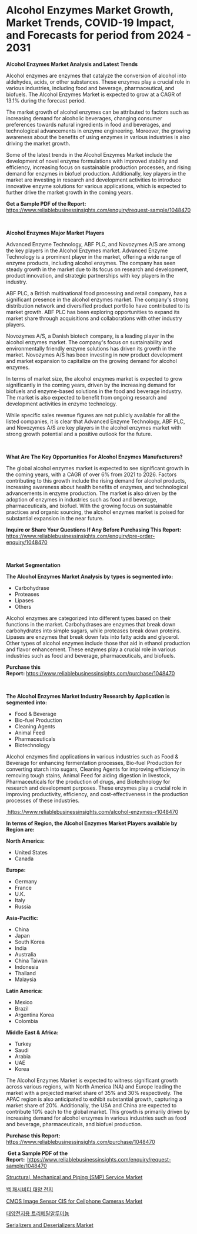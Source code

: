 <p><h1>Alcohol Enzymes Market Growth, Market Trends, COVID-19 Impact, and Forecasts for period from 2024 - 2031</h1></p><p><strong>Alcohol Enzymes Market Analysis and Latest Trends</strong></p>
<p><p>Alcohol enzymes are enzymes that catalyze the conversion of alcohol into aldehydes, acids, or other substances. These enzymes play a crucial role in various industries, including food and beverage, pharmaceutical, and biofuels. The Alcohol Enzymes Market is expected to grow at a CAGR of 13.1% during the forecast period. </p><p>The market growth of alcohol enzymes can be attributed to factors such as increasing demand for alcoholic beverages, changing consumer preferences towards natural ingredients in food and beverages, and technological advancements in enzyme engineering. Moreover, the growing awareness about the benefits of using enzymes in various industries is also driving the market growth.</p><p>Some of the latest trends in the Alcohol Enzymes Market include the development of novel enzyme formulations with improved stability and efficiency, increasing focus on sustainable production processes, and rising demand for enzymes in biofuel production. Additionally, key players in the market are investing in research and development activities to introduce innovative enzyme solutions for various applications, which is expected to further drive the market growth in the coming years.</p></p>
<p><strong>Get a Sample PDF of the Report:&nbsp;</strong> <a href="https://www.reliablebusinessinsights.com/enquiry/request-sample/1048470">https://www.reliablebusinessinsights.com/enquiry/request-sample/1048470</a></p>
<p>&nbsp;</p>
<p><strong>Alcohol Enzymes Major Market Players</strong></p>
<p><p>Advanced Enzyme Technology, ABF PLC, and Novozymes A/S are among the key players in the Alcohol Enzymes market. Advanced Enzyme Technology is a prominent player in the market, offering a wide range of enzyme products, including alcohol enzymes. The company has seen steady growth in the market due to its focus on research and development, product innovation, and strategic partnerships with key players in the industry.</p><p>ABF PLC, a British multinational food processing and retail company, has a significant presence in the alcohol enzymes market. The company's strong distribution network and diversified product portfolio have contributed to its market growth. ABF PLC has been exploring opportunities to expand its market share through acquisitions and collaborations with other industry players.</p><p>Novozymes A/S, a Danish biotech company, is a leading player in the alcohol enzymes market. The company's focus on sustainability and environmentally friendly enzyme solutions has driven its growth in the market. Novozymes A/S has been investing in new product development and market expansion to capitalize on the growing demand for alcohol enzymes.</p><p>In terms of market size, the alcohol enzymes market is expected to grow significantly in the coming years, driven by the increasing demand for biofuels and enzyme-based solutions in the food and beverage industry. The market is also expected to benefit from ongoing research and development activities in enzyme technology.</p><p>While specific sales revenue figures are not publicly available for all the listed companies, it is clear that Advanced Enzyme Technology, ABF PLC, and Novozymes A/S are key players in the alcohol enzymes market with strong growth potential and a positive outlook for the future.</p></p>
<p>&nbsp;</p>
<p><strong>What Are The Key Opportunities For Alcohol Enzymes Manufacturers?</strong></p>
<p><p>The global alcohol enzymes market is expected to see significant growth in the coming years, with a CAGR of over 6% from 2021 to 2026. Factors contributing to this growth include the rising demand for alcohol products, increasing awareness about health benefits of enzymes, and technological advancements in enzyme production. The market is also driven by the adoption of enzymes in industries such as food and beverage, pharmaceuticals, and biofuel. With the growing focus on sustainable practices and organic sourcing, the alcohol enzymes market is poised for substantial expansion in the near future.</p></p>
<p><strong>Inquire or Share Your Questions If Any Before Purchasing This Report:</strong> <a href="https://www.reliablebusinessinsights.com/enquiry/pre-order-enquiry/1048470">https://www.reliablebusinessinsights.com/enquiry/pre-order-enquiry/1048470</a></p>
<p>&nbsp;</p>
<p><strong>Market Segmentation</strong></p>
<p><strong>The Alcohol Enzymes Market Analysis by types is segmented into:</strong></p>
<p><ul><li>Carbohydrase</li><li>Proteases</li><li>Lipases</li><li>Others</li></ul></p>
<p><p>Alcohol enzymes are categorized into different types based on their functions in the market. Carbohydrases are enzymes that break down carbohydrates into simple sugars, while proteases break down proteins. Lipases are enzymes that break down fats into fatty acids and glycerol. Other types of alcohol enzymes include those that aid in ethanol production and flavor enhancement. These enzymes play a crucial role in various industries such as food and beverage, pharmaceuticals, and biofuels.</p></p>
<p><strong>Purchase this Report:&nbsp;</strong><a href="https://www.reliablebusinessinsights.com/purchase/1048470">https://www.reliablebusinessinsights.com/purchase/1048470</a></p>
<p>&nbsp;</p>
<p><strong>The Alcohol Enzymes Market Industry Research by Application is segmented into:</strong></p>
<p><ul><li>Food & Beverage</li><li>Bio-fuel Production</li><li>Cleaning Agents</li><li>Animal Feed</li><li>Pharmaceuticals</li><li>Biotechnology</li></ul></p>
<p><p>Alcohol enzymes find applications in various industries such as Food & Beverage for enhancing fermentation processes, Bio-fuel Production for converting starch into sugars, Cleaning Agents for improving efficiency in removing tough stains, Animal Feed for aiding digestion in livestock, Pharmaceuticals for the production of drugs, and Biotechnology for research and development purposes. These enzymes play a crucial role in improving productivity, efficiency, and cost-effectiveness in the production processes of these industries.</p></p>
<p><a href="https://www.reliablebusinessinsights.com/alcohol-enzymes-r1048470">&nbsp;https://www.reliablebusinessinsights.com/alcohol-enzymes-r1048470</a></p>
<p><strong>In terms of Region, the Alcohol Enzymes Market Players available by Region are:</strong></p>
<p>
    <p> <strong> North America: </strong>
        <ul>
            <li>United States</li>
            <li>Canada</li>
        </ul>
        </p> 
    <p> <strong> Europe: </strong>
        <ul>
            <li>Germany</li>
            <li>France</li>
            <li>U.K.</li>
            <li>Italy</li>
            <li>Russia</li>
        </ul>
        </p> 
    <p> <strong> Asia-Pacific: </strong>
        <ul>
            <li>China</li>
            <li>Japan</li>
            <li>South Korea</li>
            <li>India</li>
            <li>Australia</li>
            <li>China Taiwan</li>
            <li>Indonesia</li>
            <li>Thailand</li>
            <li>Malaysia</li>
        </ul>
        </p> 
    <p> <strong> Latin America: </strong>
        <ul>
            <li>Mexico</li>
            <li>Brazil</li>
            <li>Argentina Korea</li>
            <li>Colombia</li>
        </ul>
        </p> 
    <p> <strong> Middle East & Africa: </strong>
        <ul>
            <li>Turkey</li>
            <li>Saudi</li>
            <li>Arabia</li>
            <li>UAE</li>
            <li>Korea</li>
        </ul>
    </p>
    </p>
<p><p>The Alcohol Enzymes Market is expected to witness significant growth across various regions, with North America (NA) and Europe leading the market with a projected market share of 35% and 30% respectively. The APAC region is also anticipated to exhibit substantial growth, capturing a market share of 20%. Additionally, the USA and China are expected to contribute 10% each to the global market. This growth is primarily driven by increasing demand for alcohol enzymes in various industries such as food and beverage, pharmaceuticals, and biofuel production.</p></p>
<p><strong>Purchase this Report: </strong><a href="https://www.reliablebusinessinsights.com/purchase/1048470">https://www.reliablebusinessinsights.com/purchase/1048470</a></p>
<p>&nbsp;<strong>Get a Sample PDF of the Report:&nbsp;&nbsp;</strong><a href="https://www.reliablebusinessinsights.com/enquiry/request-sample/1048470">https://www.reliablebusinessinsights.com/enquiry/request-sample/1048470</a></p>
<p><strong></strong></p>
<p><p><a href="https://github.com/anggakarna133/Market-Research-Report-List-1/blob/main/structural-mechanical-and-piping-smp-service-market.md">Structural, Mechanical and Piping (SMP) Service Market</a></p><p><a href="https://medium.com/@xiomaraborjasd54/%ED%9B%84%ED%87%B4%EC%84%B1-%ED%83%9C%EC%96%91%EC%A0%84%EC%A7%80-%EC%8B%9C%EC%9E%A5%EC%9D%80-%EC%8B%9C%EC%9E%A5-%EC%A0%90%EC%9C%A0%EC%9C%A8-%EC%8B%9C%EC%9E%A5-%EB%8F%99%ED%96%A5-%EB%B0%8F-%EC%8B%9C%EC%9E%A5-%EC%84%B1%EC%9E%A5%EC%97%90-%EA%B4%80%ED%95%9C-%EC%A0%95%EB%B3%B4%EB%A5%BC-%EC%A0%9C%EA%B3%B5%ED%95%A9%EB%8B%88%EB%8B%A4-d7f56453ad4f">백 패시비티 태양 전지</a></p><p><a href="https://www.linkedin.com/pulse/cmos-image-sensor-cis-cellphone-cameras-market-report-product-rywdc?trackingId=0Bt8Ts8ob36K5YmERqa9dQ%3D%3D">CMOS Image Sensor CIS for Cellphone Cameras Market</a></p><p><a href="https://medium.com/@xiomaraborjasd54/%ED%83%9C%EC%96%91-%EC%A0%84%EC%A7%80%EB%A5%BC-%EC%9C%84%ED%95%9C-%ED%8A%B8%EB%A6%AC%EB%A9%94%ED%8B%B8%EC%95%8C%EB%A3%A8%EB%AF%B8%EB%8A%84-%EC%8B%9C%EC%9E%A5-%EC%9C%A0%ED%98%95-%EC%9D%91%EC%9A%A9-%EB%B0%8F-%EC%A7%80%EB%A6%AC%EC%97%90-%EB%8C%80%ED%95%9C-%ED%8F%AC%EA%B4%84%EC%A0%81%EC%9D%B8-%ED%8F%89%EA%B0%80-b9f5bccdc5eb">태양전지용 트리메틸알루미늄</a></p><p><a href="https://www.linkedin.com/pulse/global-serializers-deserializers-market-sector-types-uruqc?trackingId=h8yJ4bi3H9pDZhaF2Bq9oQ%3D%3D">Serializers and Deserializers Market</a></p></p>